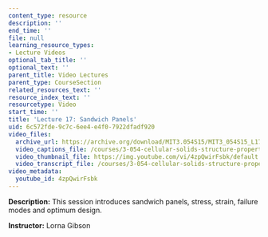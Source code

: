 ```yaml
---
content_type: resource
description: ''
end_time: ''
file: null
learning_resource_types:
- Lecture Videos
optional_tab_title: ''
optional_text: ''
parent_title: Video Lectures
parent_type: CourseSection
related_resources_text: ''
resource_index_text: ''
resourcetype: Video
start_time: ''
title: 'Lecture 17: Sandwich Panels'
uid: 6c572fde-9c7c-6ee4-e4f0-7922dfadf920
video_files:
  archive_url: https://archive.org/download/MIT3.054S15/MIT3_054S15_L17_300k.mp4
  video_captions_file: /courses/3-054-cellular-solids-structure-properties-and-applications-spring-2015/eead9db48a7a5e34bd3461229c7e1afc_4zpQwirFsbk.vtt
  video_thumbnail_file: https://img.youtube.com/vi/4zpQwirFsbk/default.jpg
  video_transcript_file: /courses/3-054-cellular-solids-structure-properties-and-applications-spring-2015/f6e2d069cbeff55c12152c92f92a5853_4zpQwirFsbk.pdf
video_metadata:
  youtube_id: 4zpQwirFsbk
---
```


**Description:** This session introduces sandwich panels, stress, strain, failure modes and optimum design.

**Instructor:** Lorna Gibson